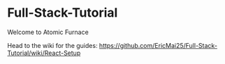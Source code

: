 # Full-Stack-Tutorial

Welcome to Atomic Furnace 

Head to the wiki for the guides:
https://github.com/EricMai25/Full-Stack-Tutorial/wiki/React-Setup

